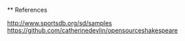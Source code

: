 
** References

http://www.sportsdb.org/sd/samples
https://github.com/catherinedevlin/opensourceshakespeare
